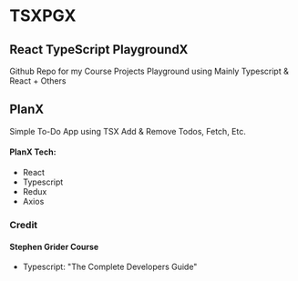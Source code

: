 # TSXPGX

## React TypeScript PlaygroundX

Github Repo for my Course Projects Playground using Mainly Typescript & React + Others

## PlanX

Simple To-Do App using TSX
Add & Remove Todos, Fetch, Etc.

#### PlanX Tech:

- React
- Typescript
- Redux
- Axios

### Credit

#### Stephen Grider Course

- Typescript: "The Complete Developers Guide"
